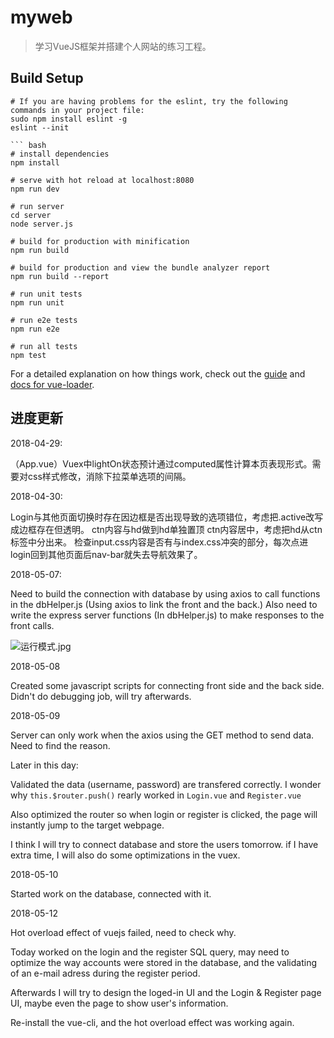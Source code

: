 # myweb

> 学习VueJS框架并搭建个人网站的练习工程。

## Build Setup

```
# If you are having problems for the eslint, try the following commands in your project file:
sudo npm install eslint -g
eslint --init

``` bash
# install dependencies
npm install

# serve with hot reload at localhost:8080
npm run dev

# run server
cd server
node server.js

# build for production with minification
npm run build

# build for production and view the bundle analyzer report
npm run build --report

# run unit tests
npm run unit

# run e2e tests
npm run e2e

# run all tests
npm test
```

For a detailed explanation on how things work, check out the [guide](http://vuejs-templates.github.io/webpack/) and [docs for vue-loader](http://vuejs.github.io/vue-loader).

## 进度更新

2018-04-29:

（App.vue）Vuex中lightOn状态预计通过computed属性计算本页表现形式。需要对css样式修改，消除下拉菜单选项的间隔。

2018-04-30:

Login与其他页面切换时存在因边框是否出现导致的选项错位，考虑把.active改写成边框存在但透明。
ctn内容与hd做到hd单独置顶 ctn内容居中，考虑把hd从ctn标签中分出来。
检查input.css内容是否有与index.css冲突的部分，每次点进login回到其他页面后nav-bar就失去导航效果了。

2018-05-07:

Need to build the connection with database by using axios to call functions in the dbHelper.js (Using axios to link the front and the back.)
Also need to write the express server functions (In dbHelper.js) to make responses to the front calls.

![运行模式.jpg](https://upload-images.jianshu.io/upload_images/4945773-441d55a252bca92e.jpg?imageMogr2/auto-orient/strip%7CimageView2/2/w/1240)

2018-05-08

Created some javascript scripts for connecting front side and the back side. Didn't do debugging job, will try afterwards.

2018-05-09

Server can only work when the axios using the GET method to send data.
Need to find the reason.

Later in this day:

Validated the data (username, password) are transfered correctly.
I wonder why `this.$router.push()` rearly worked in `Login.vue` and `Register.vue`

Also optimized the router so when login or register is clicked, the page will instantly jump to the target webpage.

I think I will try to connect database and store the users tomorrow. if I have extra time, I will also do some optimizations in the vuex.

2018-05-10

Started work on the database, connected with it.

2018-05-12

Hot overload effect of vuejs failed, need to check why.

Today worked on the login and the register SQL query, may need to optimize the way accounts were stored in the database, and the validating of an e-mail adress during the register period.

Afterwards I will try to design the loged-in UI and the Login & Register page UI, maybe even the page to show user's information.

Re-install the vue-cli, and the hot overload effect was working again.

